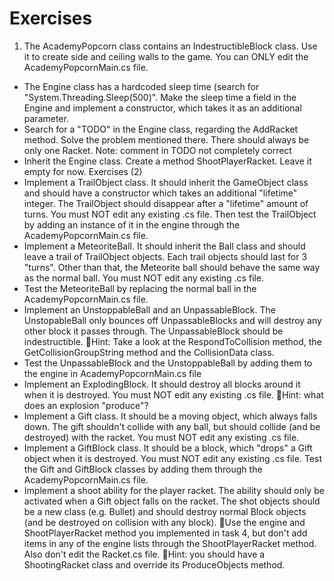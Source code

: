 Exercises
========

1. The AcademyPopcorn class contains an IndestructibleBlock class. Use it to create side and ceiling walls to the game. You can ONLY edit the AcademyPopcornMain.cs file.
*  The Engine class has a hardcoded sleep time (search for "System.Threading.Sleep(500)". Make the sleep time a field in the Engine and implement a constructor, which takes it as an additional parameter.
*  Search for a "TODO" in the Engine class, regarding the AddRacket method. Solve the problem mentioned there. There should always be only one Racket. Note: comment in TODO not completely correct
*  Inherit the Engine class. Create a method ShootPlayerRacket. Leave it empty for now.
Exercises (2)
*  Implement a TrailObject class. It should inherit the GameObject class and should have a constructor which takes an additional "lifetime" integer. The TrailObject should disappear after a "lifetime" amount of turns. You must NOT edit any existing .cs file. Then test the TrailObject by adding an instance of it in the engine through the AcademyPopcornMain.cs file.
*  Implement a MeteoriteBall. It should inherit the Ball class and should leave a trail of TrailObject objects. Each trail objects should last for 3 "turns". Other than that, the Meteorite ball should behave the same way as the normal ball. You must NOT edit any existing .cs file.
*  Test the MeteoriteBall by replacing the normal ball in the AcademyPopcornMain.cs file.
*  Implement an UnstoppableBall and an UnpassableBlock. The UnstopableBall only bounces off UnpassableBlocks and will destroy any other block it passes through. The UnpassableBlock should be indestructible. Hint: Take a look at the RespondToCollision method, the GetCollisionGroupString method and the CollisionData class.
*  Test the UnpassableBlock and the UnstoppableBall by adding them to the engine in AcademyPopcornMain.cs file
*  Implement an ExplodingBlock. It should destroy all blocks around it when it is destroyed. You must NOT edit any existing .cs file. Hint: what does an explosion "produce"?
*  Implement a Gift class. It should be a moving object, which always falls down. The gift shouldn't collide with any ball, but should collide (and be destroyed) with the racket. You must NOT edit any existing .cs file. 
*  Implement a GiftBlock class. It should be a block, which "drops" a Gift object when it is destroyed. You must NOT edit any existing .cs file. Test the Gift and GiftBlock classes by adding them through the AcademyPopcornMain.cs file.
*  Implement a shoot ability for the player racket. The ability should only be activated when a Gift object falls on the racket. The shot objects should be a new class (e.g. Bullet) and should destroy normal Block objects (and be destroyed on collision with any block). Use the engine and ShootPlayerRacket method you implemented in task 4, but don't add items in any of the engine lists through the ShootPlayerRacket method. Also don't edit the Racket.cs file. Hint: you should have a ShootingRacket class and override its ProduceObjects method.


